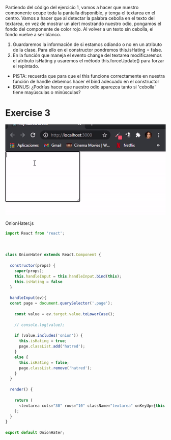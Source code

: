 Partiendo del código del ejercicio 1, vamos a hacer que nuestro componente ocupe toda la pantalla disponible, y tenga el textarea en el centro. Vamos a hacer que al detectar la palabra cebolla en el texto del textarea, en vez de mostrar un alert mostrando nuestro odio, pongamos el fondo del componente de color rojo. Al volver a un texto sin cebolla, el fondo vuelve a ser blanco.
1. Guardaremos la información de si estamos odiando o no en un atributo de la clase. Para ello en el constructor pondremos this.isHating = false.
2. En la función que maneja el evento change del textarea modificaremos el atributo isHating y usaremos el método this.forceUpdate() para forzar el repintado.
- PISTA: recuerda que para que el this funcione correctamente en nuestra función de handle debemos hacer el bind adecuado en el constructor
- BONUS: ¿Podrías hacer que nuestro odio aparezca tanto si 'cebolla' tiene mayúsculas o minúsculas?

# Exercise 3
![](https://github.com/cvcastano/ejercicios-de-adalab/blob/master/module%203/module-3-lesson-04-events-in-react/module-3-lesson-04-ex-03-my-hatred-in-red/src/capture.gif)

OnionHater.js
```javaScript
import React from 'react';



class OnionHater extends React.Component {

  constructor(props) {
    super(props);
    this.handleInput = this.handleInput.bind(this);
    this.isHating = false
  }

  handleInput(ev){
  const page = document.querySelector('.page');

    const value = ev.target.value.toLowerCase();
    
    // console.log(value);

    if (value.includes('onion')) {
      this.isHating = true;
      page.classList.add('hatred');
    }
    else {
      this.isHating = false;
      page.classList.remove('hatred');
    }
  }
  
  render() {

    return (
      <textarea cols="30" rows="10" className="textarea" onKeyUp={this.handleInput}></textarea>
    );
  }
}

export default OnionHater;
```



